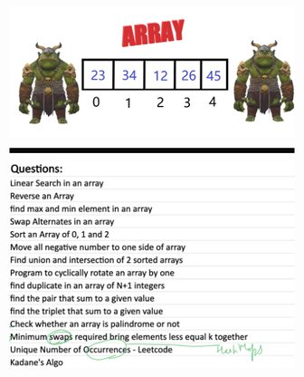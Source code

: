 <img src="arrayreadme.png" width="1700"/>
<hr style="border:4px solid black">
<img src="arraysheet1.png" width="1700"/>

